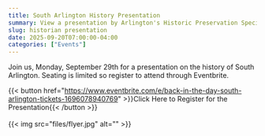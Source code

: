 ```yaml
---
title: South Arlington History Presentation
summary: View a presentation by Arlington's Historic Preservation Specialist about Fairlington, Shirlington, and Four Mile Run.
slug: historian presentation
date: 2025-09-20T07:00:00-04:00
categories: ["Events"]
---
```


Join us, Monday, September 29th for a presentation on the history of South Arlington. Seating is limited so register to attend through Eventbrite.

{{< button href="https://www.eventbrite.com/e/back-in-the-day-south-arlington-tickets-1696078940769" >}}Click Here to Register for the Presentation{{< /button >}}
<br><br>
{{< img src="files/flyer.jpg" alt="" >}}